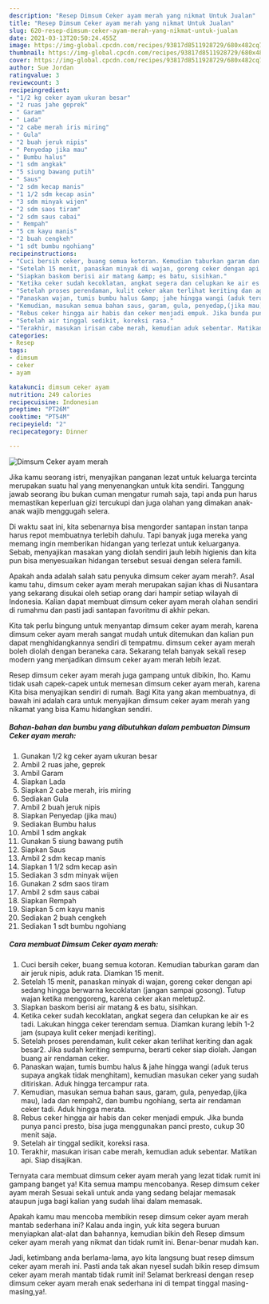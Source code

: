 ```yaml
---
description: "Resep Dimsum Ceker ayam merah yang nikmat Untuk Jualan"
title: "Resep Dimsum Ceker ayam merah yang nikmat Untuk Jualan"
slug: 620-resep-dimsum-ceker-ayam-merah-yang-nikmat-untuk-jualan
date: 2021-03-13T20:50:24.455Z
image: https://img-global.cpcdn.com/recipes/93817d8511928729/680x482cq70/dimsum-ceker-ayam-merah-foto-resep-utama.jpg
thumbnail: https://img-global.cpcdn.com/recipes/93817d8511928729/680x482cq70/dimsum-ceker-ayam-merah-foto-resep-utama.jpg
cover: https://img-global.cpcdn.com/recipes/93817d8511928729/680x482cq70/dimsum-ceker-ayam-merah-foto-resep-utama.jpg
author: Sue Jordan
ratingvalue: 3
reviewcount: 3
recipeingredient:
- "1/2 kg ceker ayam ukuran besar"
- "2 ruas jahe geprek"
- " Garam"
- " Lada"
- "2 cabe merah iris miring"
- " Gula"
- "2 buah jeruk nipis"
- " Penyedap jika mau"
- " Bumbu halus"
- "1 sdm angkak"
- "5 siung bawang putih"
- " Saus"
- "2 sdm kecap manis"
- "1 1/2 sdm kecap asin"
- "3 sdm minyak wijen"
- "2 sdm saos tiram"
- "2 sdm saus cabai"
- " Rempah"
- "5 cm kayu manis"
- "2 buah cengkeh"
- "1 sdt bumbu ngohiang"
recipeinstructions:
- "Cuci bersih ceker, buang semua kotoran. Kemudian taburkan garam dan air jeruk nipis, aduk rata. Diamkan 15 menit."
- "Setelah 15 menit, panaskan minyak di wajan, goreng ceker dengan api sedang hingga berwarna kecoklatan (jangan sampai gosong). Tutup wajan ketika menggoreng, karena ceker akan meletup2."
- "Siapkan baskom berisi air matang &amp; es batu, sisihkan."
- "Ketika ceker sudah kecoklatan, angkat segera dan celupkan ke air es tadi. Lakukan hingga ceker terendam semua. Diamkan kurang lebih 1-2 jam (supaya kulit ceker menjadi keriting)."
- "Setelah proses perendaman, kulit ceker akan terlihat keriting dan agak besar2. Jika sudah keriting sempurna, berarti ceker siap diolah. Jangan buang air rendaman ceker."
- "Panaskan wajan, tumis bumbu halus &amp; jahe hingga wangi (aduk terus supaya angkak tidak menghitam), kemudian masukan ceker yang sudah ditiriskan. Aduk hingga tercampur rata."
- "Kemudian, masukan semua bahan saus, garam, gula, penyedap,(jika mau), lada dan rempah2, dan bumbu ngohiang, serta air rendaman ceker tadi. Aduk hingga merata."
- "Rebus ceker hingga air habis dan ceker menjadi empuk. Jika bunda punya panci presto, bisa juga menggunakan panci presto, cukup 30 menit saja."
- "Setelah air tinggal sedikit, koreksi rasa."
- "Terakhir, masukan irisan cabe merah, kemudian aduk sebentar. Matikan api. Siap disajikan."
categories:
- Resep
tags:
- dimsum
- ceker
- ayam

katakunci: dimsum ceker ayam 
nutrition: 249 calories
recipecuisine: Indonesian
preptime: "PT26M"
cooktime: "PT54M"
recipeyield: "2"
recipecategory: Dinner

---
```



![Dimsum Ceker ayam merah](https://img-global.cpcdn.com/recipes/93817d8511928729/680x482cq70/dimsum-ceker-ayam-merah-foto-resep-utama.jpg)

Jika kamu seorang istri, menyajikan panganan lezat untuk keluarga tercinta merupakan suatu hal yang menyenangkan untuk kita sendiri. Tanggung jawab seorang ibu bukan cuman mengatur rumah saja, tapi anda pun harus memastikan keperluan gizi tercukupi dan juga olahan yang dimakan anak-anak wajib menggugah selera.

Di waktu  saat ini, kita sebenarnya bisa mengorder santapan instan tanpa harus repot membuatnya terlebih dahulu. Tapi banyak juga mereka yang memang ingin memberikan hidangan yang terlezat untuk keluarganya. Sebab, menyajikan masakan yang diolah sendiri jauh lebih higienis dan kita pun bisa menyesuaikan hidangan tersebut sesuai dengan selera famili. 



Apakah anda adalah salah satu penyuka dimsum ceker ayam merah?. Asal kamu tahu, dimsum ceker ayam merah merupakan sajian khas di Nusantara yang sekarang disukai oleh setiap orang dari hampir setiap wilayah di Indonesia. Kalian dapat membuat dimsum ceker ayam merah olahan sendiri di rumahmu dan pasti jadi santapan favoritmu di akhir pekan.

Kita tak perlu bingung untuk menyantap dimsum ceker ayam merah, karena dimsum ceker ayam merah sangat mudah untuk ditemukan dan kalian pun dapat menghidangkannya sendiri di tempatmu. dimsum ceker ayam merah boleh diolah dengan beraneka cara. Sekarang telah banyak sekali resep modern yang menjadikan dimsum ceker ayam merah lebih lezat.

Resep dimsum ceker ayam merah juga gampang untuk dibikin, lho. Kamu tidak usah capek-capek untuk memesan dimsum ceker ayam merah, karena Kita bisa menyajikan sendiri di rumah. Bagi Kita yang akan membuatnya, di bawah ini adalah cara untuk menyajikan dimsum ceker ayam merah yang nikamat yang bisa Kamu hidangkan sendiri.

<!--inarticleads1-->

##### Bahan-bahan dan bumbu yang dibutuhkan dalam pembuatan Dimsum Ceker ayam merah:

1. Gunakan 1/2 kg ceker ayam ukuran besar
1. Ambil 2 ruas jahe, geprek
1. Ambil  Garam
1. Siapkan  Lada
1. Siapkan 2 cabe merah, iris miring
1. Sediakan  Gula
1. Ambil 2 buah jeruk nipis
1. Siapkan  Penyedap (jika mau)
1. Sediakan  Bumbu halus
1. Ambil 1 sdm angkak
1. Gunakan 5 siung bawang putih
1. Siapkan  Saus
1. Ambil 2 sdm kecap manis
1. Siapkan 1 1/2 sdm kecap asin
1. Sediakan 3 sdm minyak wijen
1. Gunakan 2 sdm saos tiram
1. Ambil 2 sdm saus cabai
1. Siapkan  Rempah
1. Siapkan 5 cm kayu manis
1. Sediakan 2 buah cengkeh
1. Sediakan 1 sdt bumbu ngohiang




<!--inarticleads2-->

##### Cara membuat Dimsum Ceker ayam merah:

1. Cuci bersih ceker, buang semua kotoran. Kemudian taburkan garam dan air jeruk nipis, aduk rata. Diamkan 15 menit.
1. Setelah 15 menit, panaskan minyak di wajan, goreng ceker dengan api sedang hingga berwarna kecoklatan (jangan sampai gosong). Tutup wajan ketika menggoreng, karena ceker akan meletup2.
1. Siapkan baskom berisi air matang &amp; es batu, sisihkan.
1. Ketika ceker sudah kecoklatan, angkat segera dan celupkan ke air es tadi. Lakukan hingga ceker terendam semua. Diamkan kurang lebih 1-2 jam (supaya kulit ceker menjadi keriting).
1. Setelah proses perendaman, kulit ceker akan terlihat keriting dan agak besar2. Jika sudah keriting sempurna, berarti ceker siap diolah. Jangan buang air rendaman ceker.
1. Panaskan wajan, tumis bumbu halus &amp; jahe hingga wangi (aduk terus supaya angkak tidak menghitam), kemudian masukan ceker yang sudah ditiriskan. Aduk hingga tercampur rata.
1. Kemudian, masukan semua bahan saus, garam, gula, penyedap,(jika mau), lada dan rempah2, dan bumbu ngohiang, serta air rendaman ceker tadi. Aduk hingga merata.
1. Rebus ceker hingga air habis dan ceker menjadi empuk. Jika bunda punya panci presto, bisa juga menggunakan panci presto, cukup 30 menit saja.
1. Setelah air tinggal sedikit, koreksi rasa.
1. Terakhir, masukan irisan cabe merah, kemudian aduk sebentar. Matikan api. Siap disajikan.




Ternyata cara membuat dimsum ceker ayam merah yang lezat tidak rumit ini gampang banget ya! Kita semua mampu mencobanya. Resep dimsum ceker ayam merah Sesuai sekali untuk anda yang sedang belajar memasak ataupun juga bagi kalian yang sudah lihai dalam memasak.

Apakah kamu mau mencoba membikin resep dimsum ceker ayam merah mantab sederhana ini? Kalau anda ingin, yuk kita segera buruan menyiapkan alat-alat dan bahannya, kemudian bikin deh Resep dimsum ceker ayam merah yang nikmat dan tidak rumit ini. Benar-benar mudah kan. 

Jadi, ketimbang anda berlama-lama, ayo kita langsung buat resep dimsum ceker ayam merah ini. Pasti anda tak akan nyesel sudah bikin resep dimsum ceker ayam merah mantab tidak rumit ini! Selamat berkreasi dengan resep dimsum ceker ayam merah enak sederhana ini di tempat tinggal masing-masing,ya!.

